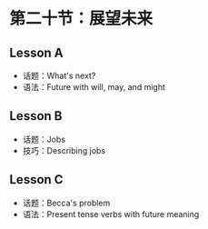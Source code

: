 # 第二十节：展望未来

## Lesson A

- 话题：What's next?
- 语法：Future with will, may, and might

## Lesson B

- 话题：Jobs
- 技巧：Describing jobs

## Lesson C

- 话题：Becca's problem
- 语法：Present tense verbs with future meaning

